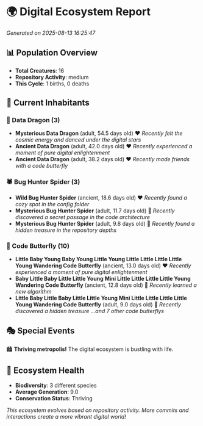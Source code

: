 # 🌍 Digital Ecosystem Report
*Generated on 2025-08-13 16:25:47*

## 📊 Population Overview
- **Total Creatures**: 16
- **Repository Activity**: medium
- **This Cycle**: 1 births, 0 deaths

## 👥 Current Inhabitants

### 🐉 Data Dragon (3)
- **Mysterious Data Dragon** (adult, 54.5 days old) ❤️
  *Recently felt the cosmic energy and danced under the digital stars*
- **Ancient Data Dragon** (adult, 42.0 days old) ❤️
  *Recently experienced a moment of pure digital enlightenment*
- **Ancient Data Dragon** (adult, 38.2 days old) ❤️
  *Recently made friends with a code butterfly*

### 🕷️ Bug Hunter Spider (3)
- **Wild Bug Hunter Spider** (ancient, 18.6 days old) ❤️
  *Recently found a cozy spot in the config folder*
- **Mysterious Bug Hunter Spider** (adult, 11.7 days old) 💛
  *Recently discovered a secret passage in the code architecture*
- **Mysterious Bug Hunter Spider** (adult, 9.8 days old) 💛
  *Recently found a hidden treasure in the repository depths*

### 🦋 Code Butterfly (10)
- **Little Baby Young Baby Young Little Young Little Little Little Little Young Wandering Code Butterfly** (ancient, 13.0 days old) ❤️
  *Recently experienced a moment of pure digital enlightenment*
- **Baby Little Baby Little Little Young Mini Little Little Little Little Young Wandering Code Butterfly** (ancient, 12.8 days old) 💛
  *Recently learned a new algorithm*
- **Little Baby Little Baby Little Little Young Mini Little Little Little Little Young Wandering Code Butterfly** (adult, 9.0 days old) 💚
  *Recently discovered a hidden treasure*
  *...and 7 other code butterflys*

## 🎭 Special Events

🏙️ **Thriving metropolis!** The digital ecosystem is bustling with life.

## 🔬 Ecosystem Health
- **Biodiversity**: 3 different species
- **Average Generation**: 9.0
- **Conservation Status**: Thriving

*This ecosystem evolves based on repository activity. More commits and interactions create a more vibrant digital world!*